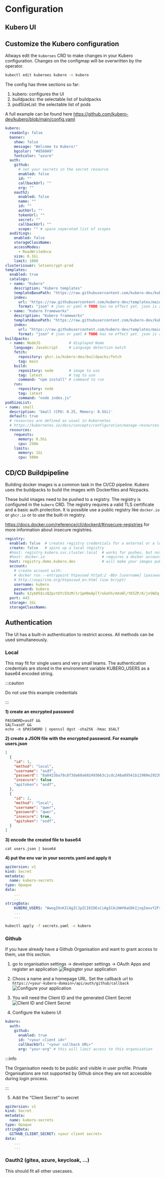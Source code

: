 # Configuration

## Kubero UI

## Customize the Kubero configuration
Allways edit the `kuberoes` CRD to make changes in your Kubero configuration. Changes on the configmap will be overwritten by the operator. 

```bash
kubectl edit kuberoes kubero -n kubero
```


The config has three sections so far:

1. kubero: configures the UI
2. buildpacks: the selectable list of buildpacks
3. podSizeList: the selectable list of pods

A full example can be found here https://github.com/kubero-dev/kubero/blob/main/config.yaml

```yaml
kubero:
  readonly: false
  banner:
    show: false
    message: "Welcome to Kubero!"
    bgcolor: "#8560A9"
    fontcolor: "azure"
  auth:
    github:
      # set your secrets in the secret resource
      enabled: false
      id: ""
      callbackUrl: ""
      org: ""
    oauth2:
      enabled: false
      name: ""
      id: ""
      authUrl: ""
      tokenUrl: ""
      secret: ""
      callbackUrl: ""
      scope: "" # space seperated list of scopes
  auditLogs:
    enabled: false
    storageClassName:
    accessModes: 
      - ReadWriteOnce
    size: 0.1Gi
    limit: 1000
clusterissuer: letsencrypt-prod
templates:
  enabled: true
  catalogs:
  - name: "Kubero"
    description: "Kubero templates"
    templateBasePath: "https://raw.githubusercontent.com/kubero-dev/kubero/main/services/"
    index: 
      url: "https://raw.githubusercontent.com/kubero-dev/templates/main/index.json"
      format: "json" # json or yaml # TODO has no effect yet. json is always used
  - name: "Kubero Frameworks"
    description: "Kubero frameworks"
    templateBasePath: "https://raw.githubusercontent.com/kubero-dev/kubero/main/services/"
    index: 
      url: "https://raw.githubusercontent.com/kubero-dev/templates/main/index-frameworks.json"
      format: "json" # json or yaml # TODO has no effect yet. json is always used
buildpacks:
  - name: NodeJS             # displayed Name
    language: JavaScript     # Language detection match
    fetch:
      repository: ghcr.io/kubero-dev/buildpacks/fetch
      tag: main
    build:
      repository: node       # image to use
      tag: latest            # tag to use
      command: "npm install" # command to run
    run:
      repository: node
      tag: latest
      command: "node index.js"
podSizeList:
- name: small
  description: 'Small (CPU: 0.25, Memory: 0.5Gi)'
  default: true
  # resources are defined as usual in Kubernetes
  # https://kubernetes.io/docs/concepts/configuration/manage-resources-containers/
  resources:
    requests:
      memory: 0.5Gi
      cpu: 250m
    limits:
      memory: 1Gi
      cpu: 500m
```

## CD/CD Buildpipeline

Building docker images is a common task in the CI/CD pipeline. Kubero uses the buildpacks to build the images with Dockerfiles and Nicpacks.

These build images need to be pushed to a registry. The registry is configured in the `kubero` CRD. The registry requires a valid TLS certificate and a basic auth protection. 
It is possible use a public registry like `docker.io` or `ghcr.io` or to use the built-in registry.

https://docs.docker.com/reference/cli/dockerd/#insecure-registries for more information about insecure registries.

```yaml
registry:
  enabled: false  # creates registry credentials for a external or a local registry (required for build strategy apps)
  create: false   # spins up a local registry
  #host: registry.kubero.svc.cluster.local  # works for pushes, but not for pulls. DO NOT USE THIS :( since it requires to configure all nodes ot acceppt this "insecure" registry
  #host: docker.io                          # requires a docker account. Might be the best choice when running on a non public domain
  host: registry.demo.kubero.dev            # will make your images publicly avaialble with a basic auth protection
  account:
    # create account with:
    # docker run --entrypoint htpasswd httpd:2 -Bbn [username] [password]
    # http://aspirine.org/htpasswd_en.html (use bcrypt)
    username: kubero
    password: kubero
    hash: $2y$05$czQZpvtDYc5OzM/1r1pH0eAplT/okohh/mXoWl/Y65ZP/8/jnSWZq
  port: 443
  storage: 1Gi
  storageClassName:
```


## Authentication
The UI has a built-in authentication to restrict access. All methods can be used simultaneously.

### Local
This may fit for single users and very small teams. The authentication credentials are stored in the environment variable KUBERO_USERS as a base64 encoded string.

:::caution

Do not use this example credentials

:::

**1) create an encrypted password**
```
PASSWORD=asdf &&
SALT=asdf &&
echo -n $PASSWORD | openssl dgst -sha256 -hmac $SALT
```

**2) create a JSON file with the encrypted password. For example users.json**
```json
[
  {
    "id": 1,
    "method": "local",
    "username": "asdf",
    "password": "8a8423ba78c8f3da60a602493663c1cdc248a89541b12980e292399c0f0cad21",
    "insecure": false
    "apitoken": "asdf",
  },
  {
    "id": 2,
    "method": "local",
    "username": "qwer",
    "password": "qwer",
    "insecure": true,
    "apitoken": "asdf",
  }
]
```
**3) encode the created file to base64**
```
cat users.json | base64
```

**4) put the env var in your secrets.yaml and apply it**
```yaml
apiVersion: v1
kind: Secret
metadata:
  name: kubero-secrets
type: Opaque
data:
    ...
    ...
stringData:
    KUBERO_USERS: "WwogIHsKICAgICJpZCI6IDEsCiAgICAibWV0aG9kIjogImxvY2FsIiwKICAgICJ1c2VybmFtZSI6ICJhc2RmIiwKICAgICJwYXNzd29yZCI6ICI4YTg0MjNiYTc4YzhmM2RhNjBhNjAyNDkzNjYzYzFjZGMyNDhhODk1NDFiMTI5ODBlMjkyMzk5YzBmMGNhZDIxIiwKICAgICJpbnNlY3VyZSI6IGZhbHNlCiAgfSwKICB7CiAgICAiaWQiOiAyLAogICAgIm1ldGhvZCI6ICJsb2NhbCIsCiAgICAidXNlcm5hbWUiOiAicXdlciIsCiAgICAicGFzc3dvcmQiOiAicXdlciIsCiAgICAiaW5zZWN1cmUiOiB0cnVlCiAgfQpd"
    ...
    ...
```

```bash
kubectl apply -f secrets.yaml -n kubero
```

### Github
If you have already have a Github Organisation and want to grant access to them, use this section.

1. go to organisation settings -> developer settings -> OAuth Apps and register an application
![Regisgter your application](configuration-github-1.png)

2. Choos a name and a homepage URL. Set the callback url to `https://<your-kubero-domain>/api/auth/github/callback`
![Configure your application](configuration-github-2.png)

3. You will need the Client ID and the generated Client Secret
![Client ID and Client Secret](configuration-github-3.png)

4. Configure the kubero UI
```yaml
kubero:
  auth:
    github:
      enabled: true
      id: "<your client id>"
      callbackUrl: "<your callback URL>"
      org: "your-org" # this will limit access to this organisation
```

:::info

The Organisation needs to be public and visible in user profile. Private Organisations are not supported by Github since they are not accessible during login process.

:::

5. Add the "Client Secret" to secret
```yaml
apiVersion: v1
kind: Secret
metadata:
  name: kubero-secrets
type: Opaque
stringData: 
  GITHUB_CLIENT_SECRET: <your client secret>
data:
    ...
    ...
```

### Oauth2 (gitea, azure, keycloak, ...)
This should fit all other usecases.
